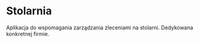 # Stolarnia
Aplikacja do wspomagania zarządzania zleceniami na stolarni. Dedykowana konkretnej firmie.
